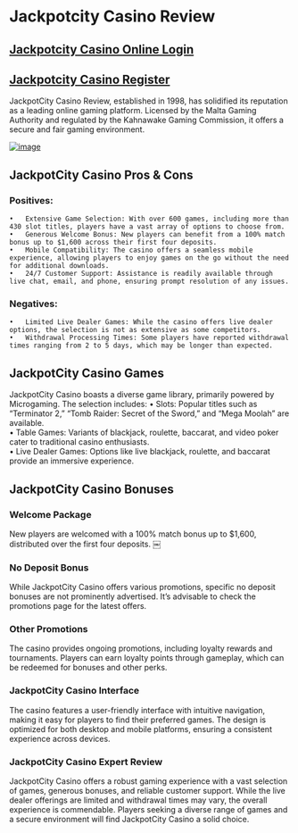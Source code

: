 # Jackpotcity Casino Review
## [Jackpotcity Casino Online Login](https://bit.ly/shorturlsss)
## [Jackpotcity Casino Register](https://bit.ly/shorturlsss)

JackpotCity Casino Review, established in 1998, has solidified its reputation as a leading online gaming platform. Licensed by the Malta Gaming Authority and regulated by the Kahnawake Gaming Commission, it offers a secure and fair gaming environment. 

[![image](https://github.com/user-attachments/assets/5fb51ed4-e6ce-40c7-bfba-f260e5f8653a)](https://bit.ly/shorturlsss)

## JackpotCity Casino Pros & Cons

### Positives:
	•	Extensive Game Selection: With over 600 games, including more than 430 slot titles, players have a vast array of options to choose from.  
	•	Generous Welcome Bonus: New players can benefit from a 100% match bonus up to $1,600 across their first four deposits.  
	•	Mobile Compatibility: The casino offers a seamless mobile experience, allowing players to enjoy games on the go without the need for additional downloads.  
	•	24/7 Customer Support: Assistance is readily available through live chat, email, and phone, ensuring prompt resolution of any issues.  

### Negatives:
	•	Limited Live Dealer Games: While the casino offers live dealer options, the selection is not as extensive as some competitors.  
	•	Withdrawal Processing Times: Some players have reported withdrawal times ranging from 2 to 5 days, which may be longer than expected.  

## JackpotCity Casino Games

JackpotCity Casino boasts a diverse game library, primarily powered by Microgaming. The selection includes:
	•	Slots: Popular titles such as “Terminator 2,” “Tomb Raider: Secret of the Sword,” and “Mega Moolah” are available.  
	•	Table Games: Variants of blackjack, roulette, baccarat, and video poker cater to traditional casino enthusiasts.  
	•	Live Dealer Games: Options like live blackjack, roulette, and baccarat provide an immersive experience. 

## JackpotCity Casino Bonuses

### Welcome Package

New players are welcomed with a 100% match bonus up to $1,600, distributed over the first four deposits.  ￼

### No Deposit Bonus

While JackpotCity Casino offers various promotions, specific no deposit bonuses are not prominently advertised. It’s advisable to check the promotions page for the latest offers.

### Other Promotions

The casino provides ongoing promotions, including loyalty rewards and tournaments. Players can earn loyalty points through gameplay, which can be redeemed for bonuses and other perks. 

### JackpotCity Casino Interface

The casino features a user-friendly interface with intuitive navigation, making it easy for players to find their preferred games. The design is optimized for both desktop and mobile platforms, ensuring a consistent experience across devices. 

### JackpotCity Casino Expert Review

JackpotCity Casino offers a robust gaming experience with a vast selection of games, generous bonuses, and reliable customer support. While the live dealer offerings are limited and withdrawal times may vary, the overall experience is commendable. Players seeking a diverse range of games and a secure environment will find JackpotCity Casino a solid choice. 

